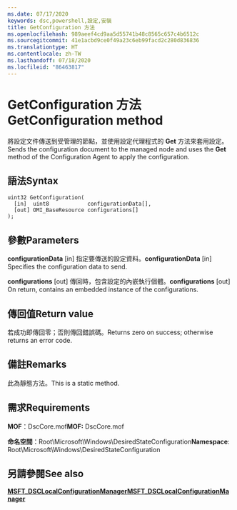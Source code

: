 ```yaml
---
ms.date: 07/17/2020
keywords: dsc,powershell,設定,安裝
title: GetConfiguration 方法
ms.openlocfilehash: 989aeef4cd9aa5d55741b48c8565c657c4b6512c
ms.sourcegitcommit: 41e1acbd9ce0f49a23c6eb99facd2c280d836836
ms.translationtype: HT
ms.contentlocale: zh-TW
ms.lasthandoff: 07/18/2020
ms.locfileid: "86463817"
---
```

# <a name="getconfiguration-method"></a><span data-ttu-id="0a63b-103">GetConfiguration 方法</span><span class="sxs-lookup"><span data-stu-id="0a63b-103">GetConfiguration method</span></span>

<span data-ttu-id="0a63b-104">將設定文件傳送到受管理的節點，並使用設定代理程式的 **Get** 方法來套用設定。</span><span class="sxs-lookup"><span data-stu-id="0a63b-104">Sends the configuration document to the managed node and uses the **Get** method of the Configuration Agent to apply the configuration.</span></span>

## <a name="syntax"></a><span data-ttu-id="0a63b-105">語法</span><span class="sxs-lookup"><span data-stu-id="0a63b-105">Syntax</span></span>

```mof
uint32 GetConfiguration(
  [in]  uint8            configurationData[],
  [out] OMI_BaseResource configurations[]
);
```

## <a name="parameters"></a><span data-ttu-id="0a63b-106">參數</span><span class="sxs-lookup"><span data-stu-id="0a63b-106">Parameters</span></span>

<span data-ttu-id="0a63b-107">**configurationData** \[in\] 指定要傳送的設定資料。</span><span class="sxs-lookup"><span data-stu-id="0a63b-107">**configurationData** \[in\] Specifies the configuration data to send.</span></span>

<span data-ttu-id="0a63b-108">**configurations** \[out\] 傳回時，包含設定的內嵌執行個體。</span><span class="sxs-lookup"><span data-stu-id="0a63b-108">**configurations** \[out\] On return, contains an embedded instance of the configurations.</span></span>

## <a name="return-value"></a><span data-ttu-id="0a63b-109">傳回值</span><span class="sxs-lookup"><span data-stu-id="0a63b-109">Return value</span></span>

<span data-ttu-id="0a63b-110">若成功即傳回零；否則傳回錯誤碼。</span><span class="sxs-lookup"><span data-stu-id="0a63b-110">Returns zero on success; otherwise returns an error code.</span></span>

## <a name="remarks"></a><span data-ttu-id="0a63b-111">備註</span><span class="sxs-lookup"><span data-stu-id="0a63b-111">Remarks</span></span>

<span data-ttu-id="0a63b-112">此為靜態方法。</span><span class="sxs-lookup"><span data-stu-id="0a63b-112">This is a static method.</span></span>

## <a name="requirements"></a><span data-ttu-id="0a63b-113">需求</span><span class="sxs-lookup"><span data-stu-id="0a63b-113">Requirements</span></span>

<span data-ttu-id="0a63b-114">**MOF**：DscCore.mof</span><span class="sxs-lookup"><span data-stu-id="0a63b-114">**MOF:** DscCore.mof</span></span>

<span data-ttu-id="0a63b-115">**命名空間**：Root\Microsoft\Windows\DesiredStateConfiguration</span><span class="sxs-lookup"><span data-stu-id="0a63b-115">**Namespace**: Root\Microsoft\Windows\DesiredStateConfiguration</span></span>

## <a name="see-also"></a><span data-ttu-id="0a63b-116">另請參閱</span><span class="sxs-lookup"><span data-stu-id="0a63b-116">See also</span></span>

[<span data-ttu-id="0a63b-117">**MSFT_DSCLocalConfigurationManager**</span><span class="sxs-lookup"><span data-stu-id="0a63b-117">**MSFT_DSCLocalConfigurationManager**</span></span>](msft-dsclocalconfigurationmanager.md)
